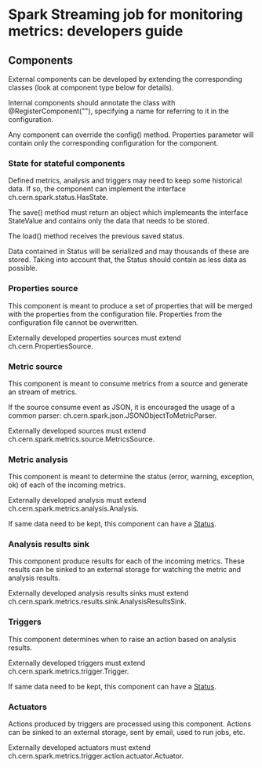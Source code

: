 # Spark Streaming job for monitoring metrics: developers guide

## Components

External components can be developed by extending the corresponding classes (look at component type below for details).

Internal components should annotate the class with @RegisterComponent("<name>"), specifying a name for referring to it in the configuration. 

Any component can override the config() method. Properties parameter will contain only the corresponding configuration for the component.

### State for stateful components

Defined metrics, analysis and triggers may need to keep some historical data. If so, the component can implement the interface ch.cern.spark.status.HasState.

The save() method must return an object which implemeants the interface StateValue and contains only the data that needs to be stored.

The load() method receives the previous saved status.

Data contained in Status will be serialized and may thousands of these are stored. Taking into account that, the Status should contain as less data as possible.

### Properties source 

This component is meant to produce a set of properties that will be merged with the properties from the configuration file.
Properties from the configuration file cannot be overwritten.

Externally developed properties sources must extend ch.cern.PropertiesSource.

### Metric source

This component is meant to consume metrics from a source and generate an stream of metrics. 

If the source consume event as JSON, it is encouraged the usage of a common parser: ch.cern.spark.json.JSONObjectToMetricParser.

Externally developed sources must extend ch.cern.spark.metrics.source.MetricsSource.

### Metric analysis

This component is meant to determine the status (error, warning, exception, ok) of each of the incoming metrics.  

Externally developed analysis must extend ch.cern.spark.metrics.analysis.Analysis.

If same data need to be kept, this component can have a [Status](#store-for-stateful-components).

### Analysis results sink

This component produce results for each of the incoming metrics. These results can be sinked to an external storage for watching the metric and analysis results.

Externally developed analysis results sinks must extend ch.cern.spark.metrics.results.sink.AnalysisResultsSink.

### Triggers

This component determines when to raise an action based on analysis results.

Externally developed triggers must extend ch.cern.spark.metrics.trigger.Trigger.

If same data need to be kept, this component can have a [Status](#store-for-stateful-components).

### Actuators

Actions produced by triggers are processed using this component. Actions can be sinked to an external storage, sent by email, used to run jobs, etc. 

Externally developed actuators must extend ch.cern.spark.metrics.trigger.action.actuator.Actuator.
